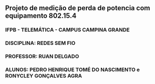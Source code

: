 ## Projeto de medição de perda de potencia com equipamento 802.15.4

### IFPB - TELEMÁTICA - CAMPUS CAMPINA GRANDE
### DISCIPLINA: REDES SEM FIO
### PROFESSOR: RUAN DELGADO
### ALUNOS: PEDRO HENRIQUE TOMÉ DO NASCIMENTO e RONYCLEY GONÇALVES AGRA
